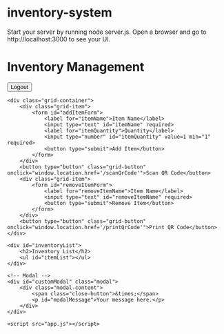 # inventory-system

Start your server by running node server.js.
Open a browser and go to http://localhost:3000 to see your UI.


<body>
    <h1>Inventory Management</h1>
    <button id="logoutButton" onclick="window.location.href='/logout'">Logout</button>

    <div class="grid-container">
        <div class="grid-item">
            <form id="addItemForm">
                <label for="itemName">Item Name</label>
                <input type="text" id="itemName" required>
                <label for="itemQuantity">Quantity</label>
                <input type="number" id="itemQuantity" value=1 min="1" required>
                <button type="submit">Add Item</button>
            </form>
        </div>
        <button type="button" class="grid-button" onclick="window.location.href='/scanQrCode'">Scan QR Code</button>
        <div class="grid-item">
            <form id="removeItemForm">
                <label for="removeItemName">Item Name</label>
                <input type="text" id="removeItemName" required>
                <button type="submit">Remove Item</button>
            </form>
        </div>
        <button type="button" class="grid-button" onclick="window.location.href='/printQrCode'">Print QR Code</button>
    </div>

    <div id="inventoryList">
        <h2>Inventory List</h2>
        <ul id="itemList"></ul>
    </div>

    <!-- Modal -->
    <div id="customModal" class="modal">
        <div class="modal-content">
            <span class="close-button">&times;</span>
            <p id="modalMessage">Your message here.</p>
        </div>
    </div>

    <script src="app.js"></script>
</body>